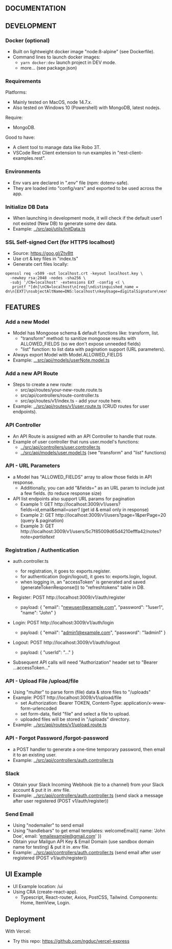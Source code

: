 ## DOCUMENTATION

## DEVELOPMENT

### Docker (optional)
- Built on lightweight docker image "node:8-alpine" (see Dockerfile).
- Command lines to launch docker images:
  - `yarn docker:dev` launch project in DEV mode.
  - more... (see package.json)

### Requirements
Platforms:
  - Mainly tested on MacOS, node 14.7.x.
  - Also tested on Windows 10 (Powershell) with MongoDB, latest nodejs.

Require:
  - MongoDB.

Good to have:
  - A client tool to manage data like Robo 3T.
  - VSCode Rest Client extension to run examples in "rest-client-examples.rest".

### Environments
- Env vars are declared in ".env" file (npm: dotenv-safe).
- They are loaded into "config/vars" and exported to be used across the app.

### Initialize DB Data
- When launching in development mode, it will check if the default user1 not existed (New DB) to generate some dev data.
- Example: [../src/api/utils/InitData.ts](../src/api/utils/InitData.ts)

### SSL Self-signed Cert (for HTTPS localhost)
- Source: https://goo.gl/Ztv8tt
- Use crt & key files in "index.ts"
- Generate cert files locally:
```
openssl req -x509 -out localhost.crt -keyout localhost.key \
  -newkey rsa:2048 -nodes -sha256 \
  -subj '/CN=localhost' -extensions EXT -config <( \
   printf "[dn]\nCN=localhost\n[req]\ndistinguished_name = dn\n[EXT]\nsubjectAltName=DNS:localhost\nkeyUsage=digitalSignature\nextendedKeyUsage=serverAuth")
```

## FEATURES

### Add a new Model
- Model has Mongoose schema & default functions like: transform, list.
  - "transform" method: to sanitize mongoose results with ALLOWED_FIELDS (so we don't expose unneeded fields)
  - "list" function: to list data with pagination support (URL parameters).
- Always export Model with Model.ALLOWED_FIELDS
- Example: [...src/api/models/userNote.model.ts](../src/api/models/userNote.model.ts)

### Add a new API Route
- Steps to create a new route:
  - src/api/routes/your-new-route.route.ts
  - src/api/controllers/route-controller.ts
  - src/api/routes/v1/index.ts - add your route here.
- Example: [../src/api/routes/v1/user.route.ts](../src/api/routes/v1/user.route.ts) (CRUD routes for user endpoints).

### API Controller
- An API Route is assigned with an API Controller to handle that route.
- Example of user controller that runs user.model's functions:
  - [../src/api/controllers/user.controller.ts](../src/api/controllers/user.controller.ts)
  - [../src/api/models/user.model.ts](../src/api/models/user.model.ts) (see "transform" and "list" functions)

### API - URL Parameters
- a Model has "ALLOWED_FIELDS" array to allow those fields in API response.
  - Additionally, you can add "&fields=" as an URL param to include just a few fields. (to reduce response size)
- API list endpoints also support URL params for pagination
  - Example 1: GET http://localhost:3009/v1/users?fields=id,email&email=*user1* (get id & email only in response)
  - Example 2: GET http://localhost:3009/v1/users?page=1&perPage=20 (query & pagination)
  - Example 3: GET http://localhost:3009/v1/users/5c7f85009d65d4210efffa42/notes?note=*partialtext*

### Registration / Authentication
- auth.controller.ts
  - for registration, it goes to: exports.register.
  - for authentication (login/logout), it goes to: exports.login, logout.
  - when logging in, an "accessToken" is generated and saved (generateTokenResponse()) to "refreshtokens" table in DB.

- Register: POST http://localhost:3009/v1/auth/register
  - payload: { "email": "newuser@example.com", "password": "1user1", "name": "John" }
- Login: POST http://localhost:3009/v1/auth/login
  - payload: { "email": "admin1@example.com", "password": "1admin1" }
- Logout: POST http://localhost:3009/v1/auth/logout
  - payload: { "userId": "..." }
- Subsequent API calls will need "Authorization" header set to "Bearer ...accessToken..."

### API - Upload File /upload/file
- Using "multer" to parse form (file) data & store files to "/uploads"
- Example: POST http://localhost:3009/v1/upload/file
  - set Authorization: Bearer TOKEN, Content-Type: application/x-www-form-urlencoded
  - set form-data, field "file" and select a file to upload.
  - uploaded files will be stored in "/uploads" directory.
- Example: [../src/api/routes/v1/upload.route.ts](../src/api/routes/v1/upload.route.ts)

### API - Forgot Password /forgot-password
- a POST handler to generate a one-time temporary password, then email it to an existing user.
- Example: [../src/api/controllers/auth.controller.ts](../src/api/controllers/auth.controller.ts)

### Slack
- Obtain your Slack Incoming Webhook (tie to a channel) from your Slack account & put it in .env file.
- Example: [../src/api/controllers/auth.controller.ts](../src/api/controllers/auth.controller.ts) (send slack a message after user registered (POST v1/auth/register))

### Send Email
- Using "nodemailer" to send email
- Using "handlebars" to get email templates: welcomeEmail({ name: 'John Doe', email: 'emailexample@gmail.com' })
- Obtain your Mailgun API Key & Email Domain (use sandbox domain name for testing) & put it in .env file.
- Example: [../src/api/controllers/auth.controller.ts](../src/api/controllers/auth.controller.ts) (send email after user registered (POST v1/auth/register))

## UI Example

- UI Example location: /ui
- Using CRA (create-react-app).
  - Typescript, React-router, Axios, PostCSS, Tailwind. Components: Home, ItemView, Login.

## Deployment

With Vercel:
- Try this repo: https://github.com/ngduc/vercel-express